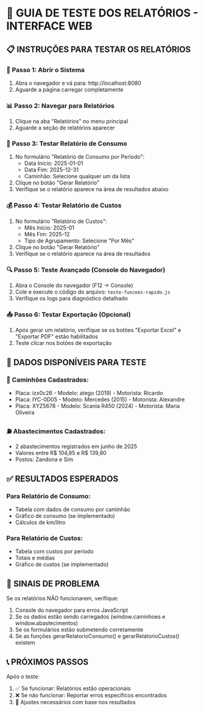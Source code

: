 # 🧪 GUIA DE TESTE DOS RELATÓRIOS - INTERFACE WEB

## 📋 INSTRUÇÕES PARA TESTAR OS RELATÓRIOS

### 🚀 Passo 1: Abrir o Sistema
1. Abra o navegador e vá para: http://localhost:8080
2. Aguarde a página carregar completamente

### 📊 Passo 2: Navegar para Relatórios
1. Clique na aba "Relatórios" no menu principal
2. Aguarde a seção de relatórios aparecer

### 🧪 Passo 3: Testar Relatório de Consumo
1. No formulário "Relatório de Consumo por Período":
   - Data Início: 2025-01-01
   - Data Fim: 2025-12-31
   - Caminhão: Selecione qualquer um da lista
2. Clique no botão "Gerar Relatório"
3. Verifique se o relatório aparece na área de resultados abaixo

### 💰 Passo 4: Testar Relatório de Custos
1. No formulário "Relatório de Custos":
   - Mês Início: 2025-01
   - Mês Fim: 2025-12
   - Tipo de Agrupamento: Selecione "Por Mês"
2. Clique no botão "Gerar Relatório"
3. Verifique se o relatório aparece na área de resultados

### 🔍 Passo 5: Teste Avançado (Console do Navegador)
1. Abra o Console do navegador (F12 → Console)
2. Cole e execute o código do arquivo: `teste-funcoes-rapido.js`
3. Verifique os logs para diagnóstico detalhado

### 📤 Passo 6: Testar Exportação (Opcional)
1. Após gerar um relatório, verifique se os botões "Exportar Excel" e "Exportar PDF" estão habilitados
2. Teste clicar nos botões de exportação

## 🔧 DADOS DISPONÍVEIS PARA TESTE

### 🚚 Caminhões Cadastrados:
- Placa: izx0c26 - Modelo: atego (2019) - Motorista: Ricardo
- Placa: IYC-0D05 - Modelo: Mercedes (2015) - Motorista: Alexandre
- Placa: XYZ5678 - Modelo: Scania R450 (2024) - Motorista: Maria Oliveira

### ⛽ Abastecimentos Cadastrados:
- 2 abastecimentos registrados em junho de 2025
- Valores entre R$ 104,85 e R$ 139,80
- Postos: Zandona e Sim

## ✅ RESULTADOS ESPERADOS

### Para Relatório de Consumo:
- Tabela com dados de consumo por caminhão
- Gráfico de consumo (se implementado)
- Cálculos de km/litro

### Para Relatório de Custos:
- Tabela com custos por período
- Totais e médias
- Gráfico de custos (se implementado)

## 🚨 SINAIS DE PROBLEMA

Se os relatórios NÃO funcionarem, verifique:
1. Console do navegador para erros JavaScript
2. Se os dados estão sendo carregados (window.caminhoes e window.abastecimentos)
3. Se os formulários estão submetendo corretamente
4. Se as funções gerarRelatorioConsumo() e gerarRelatorioCustos() existem

## 📞 PRÓXIMOS PASSOS

Após o teste:
1. ✅ Se funcionar: Relatórios estão operacionais
2. ❌ Se não funcionar: Reportar erros específicos encontrados
3. 🔧 Ajustes necessários com base nos resultados
